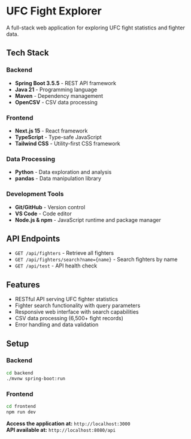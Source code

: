 # UFC Fight Explorer

A full-stack web application for exploring UFC fight statistics and fighter data.

## Tech Stack

### Backend
* **Spring Boot 3.5.5** - REST API framework
* **Java 21** - Programming language
* **Maven** - Dependency management
* **OpenCSV** - CSV data processing

### Frontend
* **Next.js 15** - React framework
* **TypeScript** - Type-safe JavaScript
* **Tailwind CSS** - Utility-first CSS framework

### Data Processing
* **Python** - Data exploration and analysis
* **pandas** - Data manipulation library

### Development Tools
* **Git/GitHub** - Version control
* **VS Code** - Code editor
* **Node.js & npm** - JavaScript runtime and package manager

## API Endpoints

* `GET /api/fighters` - Retrieve all fighters
* `GET /api/fighters/search?name={name}` - Search fighters by name
* `GET /api/test` - API health check

## Features

* RESTful API serving UFC fighter statistics
* Fighter search functionality with query parameters
* Responsive web interface with search capabilities
* CSV data processing (6,500+ fight records)
* Error handling and data validation

## Setup

### Backend
```bash
cd backend
./mvnw spring-boot:run
```

### Frontend
```bash
cd frontend
npm run dev
```

**Access the application at:** `http://localhost:3000`  
**API available at:** `http://localhost:8080/api`
